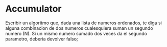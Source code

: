 # Accumulator
Escribir un algoritmo que, dada una lista de numeros ordenados, te diga si alguna combinacion de dos numeros cualesquiera suman un segundo numero (N). Si un mismo numero sumado dos veces da el segundo parametro, deberia devolver falso;
